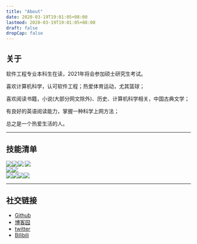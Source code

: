 ```yaml
---
title: "About"
date: 2020-03-19T19:01:05+08:00
lastmod: 2020-03-19T19:01:05+08:00
draft: false
dropCap: false
---
```

## 关于

软件工程专业本科生在读，2021年将会参加硕士研究生考试。

喜欢计算机科学，认可软件工程；热爱体育运动，尤其篮球；

喜欢阅读书籍，小说(大部分网文除外)、历史、计算机科学相关，中国古典文学；

有良好的英语阅读能力，掌握一种科学上网方法；

总之是一个热爱生活的人。

---



## 技能清单
<div style='display: flex;'>
    <img src="https://img.shields.io/badge/C%23-WPF-blue" />
	<img src="https://img.shields.io/badge/Java-Spring-brightgreen" />
	<img src="https://img.shields.io/badge/Python-Data--analysis--lib-blue" align="left" />
	<img src="https://img.shields.io/badge/JavaScript-learning-brightgreen" />
</div>
<div style='display: flex;'>
    <img src="https://img.shields.io/badge/SQL-MySQL-blue" style="display:inline;" />
	<img src="https://img.shields.io/badge/SQL-sqlite-blue" />
</div>
<div style='display: flex;'>
    <img src="https://img.shields.io/badge/Editor-VS--Code-blue" />
	<img src="https://img.shields.io/badge/IDE-VS-blue"  />
	<img src="https://img.shields.io/badge/IDE-IDEA-blue"  />
	<img src="https://img.shields.io/badge/IDE-Qt--Creator-green" />
</div>



---







## 社交链接

- [Github](https://github.com/jaywhen)
- [博客园](https://www.cnblogs.com/Jaywhen-xiang/)
- [twitter](https://twitter.com/jaywhen6)
- [Bilibili](https://space.bilibili.com/129382476)